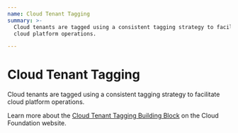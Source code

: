 ```yaml
---
name: Cloud Tenant Tagging
summary: >-
  Cloud tenants are tagged using a consistent tagging strategy to facilitate
  cloud platform operations.

---
```


# Cloud Tenant Tagging

Cloud tenants are tagged using a consistent tagging strategy to facilitate cloud platform operations.

Learn more about the [Cloud Tenant Tagging Building Block](https://cloudfoundation.meshcloud.io/maturity-model/security-and-compliance/cloud-tenant-tagging.html) on the Cloud Foundation website.
